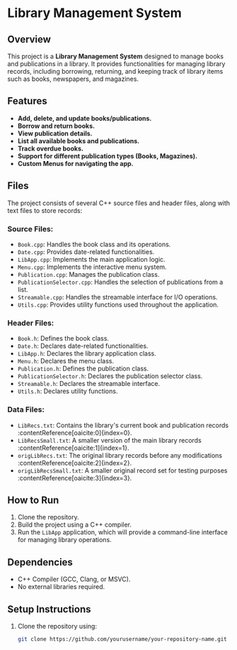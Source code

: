 # Library Management System

## Overview
This project is a **Library Management System** designed to manage books and publications in a library. It provides functionalities for managing library records, including borrowing, returning, and keeping track of library items such as books, newspapers, and magazines.

## Features
- **Add, delete, and update books/publications.**
- **Borrow and return books.**
- **View publication details.**
- **List all available books and publications.**
- **Track overdue books.**
- **Support for different publication types (Books, Magazines).**
- **Custom Menus for navigating the app.**

## Files
The project consists of several C++ source files and header files, along with text files to store records:

### Source Files:
- `Book.cpp`: Handles the book class and its operations.
- `Date.cpp`: Provides date-related functionalities.
- `LibApp.cpp`: Implements the main application logic.
- `Menu.cpp`: Implements the interactive menu system.
- `Publication.cpp`: Manages the publication class.
- `PublicationSelector.cpp`: Handles the selection of publications from a list.
- `Streamable.cpp`: Handles the streamable interface for I/O operations.
- `Utils.cpp`: Provides utility functions used throughout the application.

### Header Files:
- `Book.h`: Defines the book class.
- `Date.h`: Declares date-related functionalities.
- `LibApp.h`: Declares the library application class.
- `Menu.h`: Declares the menu class.
- `Publication.h`: Defines the publication class.
- `PublicationSelector.h`: Declares the publication selector class.
- `Streamable.h`: Declares the streamable interface.
- `Utils.h`: Declares utility functions.

### Data Files:
- `LibRecs.txt`: Contains the library's current book and publication records&#8203;:contentReference[oaicite:0]{index=0}.
- `LibRecsSmall.txt`: A smaller version of the main library records&#8203;:contentReference[oaicite:1]{index=1}.
- `origLibRecs.txt`: The original library records before any modifications&#8203;:contentReference[oaicite:2]{index=2}.
- `origLibRecsSmall.txt`: A smaller original record set for testing purposes&#8203;:contentReference[oaicite:3]{index=3}.

## How to Run
1. Clone the repository.
2. Build the project using a C++ compiler.
3. Run the `LibApp` application, which will provide a command-line interface for managing library operations.

## Dependencies
- C++ Compiler (GCC, Clang, or MSVC).
- No external libraries required.

## Setup Instructions
1. Clone the repository using:
   ```bash
   git clone https://github.com/yourusername/your-repository-name.git

